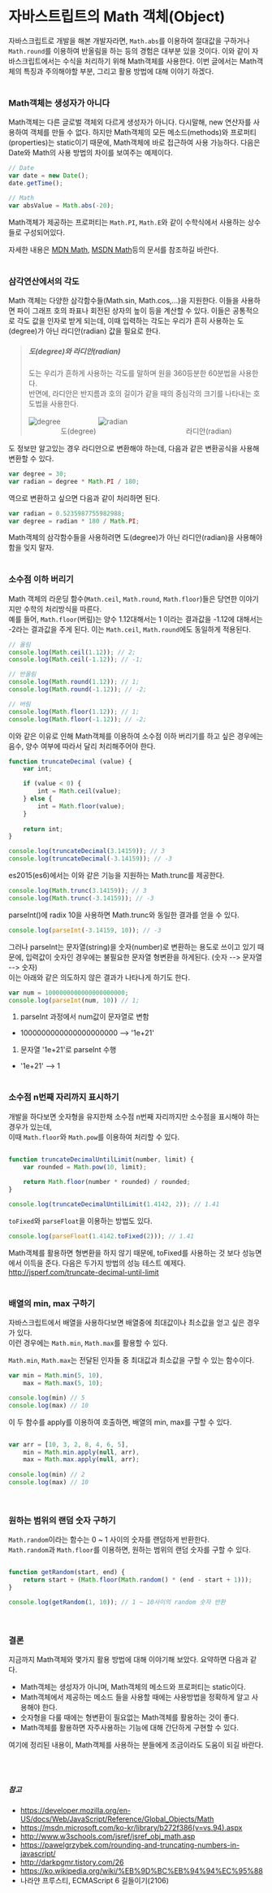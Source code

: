 
# 자바스트립트의 Math 객체(Object)

자바스크립트로 개발을 해본 개발자라면, ```Math.abs```를 이용하여 절대값을 구하거나 ```Math.round```를 이용하여 반올림을 하는 등의 경험은 대부분 있을 것이다.
이와 같이 자바스크립트에서는 수식을 처리하기 위해 Math객체를 사용한다.
이번 글에서는 Math객체의 특징과 주의해야할 부분, 그리고 활용 방법에 대해 이야기 하겠다.
<br><br>

### Math객체는 생성자가 아니다

Math객체는 다른 글로벌 객체외 다르게 생성자가 아니다. 다시말해, new 연산자를 사용하여 객체를 만들 수 없다.
하지만 Math객체의 모든 메소드(methods)와 프로퍼티(properties)는 static이기 때문에, Math객체에 바로 접근하여 사용 가능하다. 
다음은 Date와 Math의 사용 방법의 차이를 보여주는 예제이다.

```javascript
// Date
var date = new Date();
date.getTime();

// Math
var absValue = Math.abs(-20);

```

Math객체가 제공하는 프로퍼티는 ```Math.PI```, ```Math.E```와 같이 수학식에서 사용하는 상수들로 구성되어있다.<br>

자세한 내용은 [MDN Math](https://developer.mozilla.org/ko/docs/Web/JavaScript/Reference/Global_Objects/Math),
[MSDN Math](https://msdn.microsoft.com/ko-kr/library/b272f386(v=vs.94).aspx)등의 문서를 참조하길 바란다.
<br><br>

### 삼각연산에서의 각도

Math 객체는 다양한 삼각함수들(Math.sin, Math.cos,...)을 지원한다. 이들을 사용하면 파이 그래프 호의 좌표나 회전된 상자의 높이 등을 계산할 수 있다.
이들은 공통적으로 각도 값을 인자로 받게 되는데, 이때 입력하는 각도는 우리가 흔히 사용하는 도(degree)가 아닌 라디안(radian) 값을 필요로 한다.

> ##### 도(degree)와 라디안(radian)
> 도는 우리가 흔하게 사용하는 각도를 말하며 원을 360등분한 60분법을 사용한다.<br>
> 반면에, 라디안은 반지름과 호의 길이가 같을 때의 중심각의 크기를 나타내는 호도법을 사용한다.<br><br>
>![degree](https://upload.wikimedia.org/wikipedia/commons/thumb/f/f3/%C4%90%E1%BB%99_%28g%C3%B3c%29-Degree_%28angle%29.jpg/220px-%C4%90%E1%BB%99_%28g%C3%B3c%29-Degree_%28angle%29.jpg)
>  &nbsp;  &nbsp;  &nbsp;  &nbsp;  &nbsp;  &nbsp;  &nbsp;  &nbsp;  &nbsp;
>![radian](https://upload.wikimedia.org/wikipedia/commons/thumb/1/15/Angle_radian.svg/200px-Angle_radian.svg.png)<br>
> &nbsp; &nbsp; &nbsp; &nbsp; &nbsp; &nbsp; &nbsp; &nbsp; 도(degree)
> &nbsp; &nbsp; &nbsp; &nbsp; &nbsp; &nbsp; &nbsp; &nbsp; &nbsp; &nbsp; &nbsp; &nbsp; &nbsp; &nbsp;
> &nbsp; &nbsp; &nbsp; &nbsp; &nbsp; &nbsp; &nbsp; &nbsp; 라디안(radian)


도 정보만 알고있는 경우 라디안으로 변환해야 하는데, 다음과 같은 변환공식을 사용해 변환할 수 있다.

```javascript
var degree = 30;
var radian = degree * Math.PI / 180;
```

역으로 변환하고 싶으면 다음과 같이 처리하면 된다.
```javascript
var radian = 0.5235987755982988;
var degree = radian * 180 / Math.PI;
```

Math객체의 삼각함수들을 사용하려면 도(degree)가 아닌 라디안(radian)을 사용해야 함을 잊지 말자.
<br><br>

### 소수점 이하 버리기

Math 객체의 라운딩 함수(```Math.ceil```, ```Math.round```, ```Math.floor```)들은 당연한 이야기지만 수학의 처리방식을 따른다.<br>
예를 들어, ```Math.floor```(버림)는 양수 1.12대해서는 1 이라는 결과값을 -1.12에 대해서는 -2라는 결과값을 주게 된다.
이는 ```Math.ceil```, ```Math.round```에도 동일하게 적용된다.

```javascript
// 올림
console.log(Math.ceil(1.12)); // 2;
console.log(Math.ceil(-1.12)); // -1;

// 반올림
console.log(Math.round(1.12)); // 1;
console.log(Math.round(-1.12)); // -2;

// 버림
console.log(Math.floor(1.12)); // 1;
console.log(Math.floor(-1.12)); // -2;
```

이와 같은 이유로 인해 Math객체를 이용하여 소수점 이하 버리기를 하고 싶은 경우에는 음수, 양수 여부에 따라서 달리 처리해주어야 한다.

```javascript
function truncateDecimal (value) {
    var int;

    if (value < 0) {
        int = Math.ceil(value);
    } else {
        int = Math.floor(value);
    }
    
    return int;
}

console.log(truncateDecimal(3.14159)); // 3
console.log(truncateDecimal(-3.14159)); // -3
```

es2015(es6)에서는 이와 같은 기능을 지원하는 Math.trunc를 제공한다.
```javascript
console.log(Math.trunc(3.14159)); // 3
console.log(Math.trunc(-3.14159)); // -3
```

parseInt()에 radix 10을 사용하면 Math.trunc와 동일한 결과를 얻을 수 있다.
```javascript
console.log(parseInt(-3.14159, 10)); // -3
```
그러나 parseInt는 문자열(string)을 숫자(number)로 변환하는 용도로 쓰이고 있기 때문에,
입력값이 숫자인 경우에는 불필요한 문자열 형변환을 하게된다. (숫자 --> 문자열 --> 숫자)<br>
이는 아래와 같은 의도하지 않은 결과가 나타나게 하기도 한다.

```javascript
var num = 1000000000000000000000;
console.log(parseInt(num, 10)) // 1;
```
1. parseInt 과정에서 num값이 문자열로 변함
  * 1000000000000000000000 --> '1e+21'
1. 문자열 '1e+21'로 parseInt 수행
  * '1e+21' --> 1
<br><br>


### 소수점 n번째 자리까지 표시하기

개발을 하다보면 숫자형을 유지한채 소수점 n번째 자리까지만 소수점을 표시해야 하는 경우가 있는데,<br>
이때 ```Math.floor```와 ```Math.pow```를 이용하여 처리할 수 있다.

```javascript

function truncateDecimalUntilLimit(number, limit) {
    var rounded = Math.pow(10, limit);
    
    return Math.floor(number * rounded) / rounded;
}

console.log(truncateDecimalUntilLimit(1.4142, 2)); // 1.41
```

```toFixed```와 ```parseFloat```을 이용하는 방법도 있다.

```javascript
console.log(parseFloat(1.4142.toFixed(2))); // 1.41
```

Math객체를 활용하면 형변환을 하지 않기 때문에, toFixed를 사용하는 것 보다 성능면에서 이득을 준다.
다음은 두가지 방법의 성능 테스트 예제다.<br>
http://jsperf.com/truncate-decimal-until-limit
<br><br>


### 배열의 min, max 구하기

자바스크립트에서 배열을 사용하다보면 배열중에 최대값이나 최소값을 얻고 싶은 경우가 있다.<br>
이런 경우에는 ```Math.min```, ```Math.max```를 활용할 수 있다.

```Math.min```, ```Math.max```는 전달된 인자들 중 최대값과 최소값을 구할 수 있는 함수이다.
```javascript
var min = Math.min(5, 10),
    max = Math.max(5, 10);

console.log(min) // 5
console.log(max) // 10
```

이 두 함수를 apply를 이용하여 호출하면, 배열의 min, max를 구할 수 있다.
```javascript

var arr = [10, 3, 2, 8, 4, 6, 5],
    min = Math.min.apply(null, arr),
    max = Math.max.apply(null, arr);
    
console.log(min) // 2
console.log(max) // 10
```
<br>

### 원하는 범위의 랜덤 숫자 구하기

```Math.random```이라는 함수는 0 ~ 1 사이의 숫자를 랜덤하게 반환한다.<br>
```Math.random```과 ```Math.floor```를 이용하면, 원하는 범위의 랜덤 숫자를 구할 수 있다.

```javascript

function getRandom(start, end) {
    return start + (Math.floor(Math.random() * (end - start + 1)));
}

console.log(getRandom(1, 10)); // 1 ~ 10사이의 random 숫자 반환
```
<br>


### 결론

지금까지 Math객체와 몇가지 활용 방법에 대해 이야기해 보았다. 요약하면 다음과 같다.

* Math객체는 생성자가 아니며, Math객체의 메소드와 프로퍼티는 static이다.
* Math객체에서 제공하는 메소드 들을 사용할 때에는 사용방법을 정확하게 알고 사용해야 한다.
* 숫자형을 다룰 때에는 형변환이 필요없는 Math객체를 활용하는 것이 좋다.
* Math객체를 활용하면 자주사용하는 기능에 대해 간단하게 구현할 수 있다.

여기에 정리된 내용이, Math객체를 사용하는 분들에게 조금이라도 도움이 되길 바란다.

<br><br>


##### 참고
* https://developer.mozilla.org/en-US/docs/Web/JavaScript/Reference/Global_Objects/Math
* https://msdn.microsoft.com/ko-kr/library/b272f386(v=vs.94).aspx
* http://www.w3schools.com/jsref/jsref_obj_math.asp
* https://pawelgrzybek.com/rounding-and-truncating-numbers-in-javascript/
* http://darkpgmr.tistory.com/26
* https://ko.wikipedia.org/wiki/%EB%9D%BC%EB%94%94%EC%95%88
* 나라얀 프루스티, ECMAScript 6 길들이기(2106)
